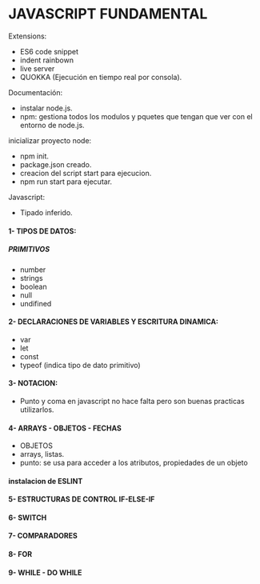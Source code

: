 # JAVASCRIPT FUNDAMENTAL

Extensions:

* ES6 code snippet
* indent rainbown
* live server
* QUOKKA (Ejecución en tiempo real por consola).

Documentación:
- instalar node.js.
- npm: gestiona todos los modulos y pquetes que tengan que ver con el entorno de node.js.

inicializar proyecto node:
- npm init.
- package.json creado.
- creacion del script start para ejecucion.
- npm run start para ejecutar.

Javascript:
- Tipado inferido.

#### 1- TIPOS DE DATOS:
##### PRIMITIVOS
- number
- strings
- boolean 
- null 
- undifined


#### 2- DECLARACIONES DE VARIABLES Y ESCRITURA DINAMICA:
- var 
- let
- const
- typeof (indica tipo de dato primitivo)


#### 3- NOTACION:
- Punto y coma en javascript no hace falta pero son buenas practicas utilizarlos.



#### 4- ARRAYS - OBJETOS - FECHAS

- OBJETOS
- arrays,  listas.
- punto: se usa para acceder a los atributos, propiedades de un objeto


#### instalacion de ESLINT

#### 5- ESTRUCTURAS DE CONTROL IF-ELSE-IF

#### 6- SWITCH

#### 7- COMPARADORES
 
#### 8- FOR

#### 9- WHILE - DO WHILE